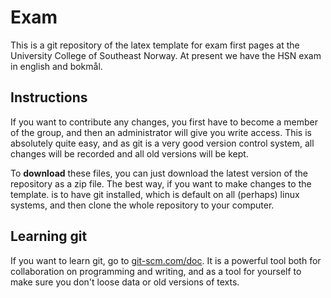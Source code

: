 # Exam
This is a git repository of the latex template for exam first pages at the University College of Southeast Norway. At present we have the HSN exam in english and bokmål. 

## Instructions
If you want to contribute any changes, you first have to become a member of the group, and then an administrator will give you write access. This is absolutely quite easy, and as git is a very good version control system, all changes will be recorded and all old versions will be kept.

To **download** these files, you can just download the latest version of the repository as a zip file. The best way, if you want to make changes to the template. is to have git installed, which is default on all (perhaps) linux systems, and then clone the whole repository to your computer.

## Learning git
If you want to learn git, go to [git-scm.com/doc](https://git-scm.com/doc). It is a powerful tool both for collaboration on programming and writing, and as a tool for yourself to make sure you don't loose data or old versions of texts.
